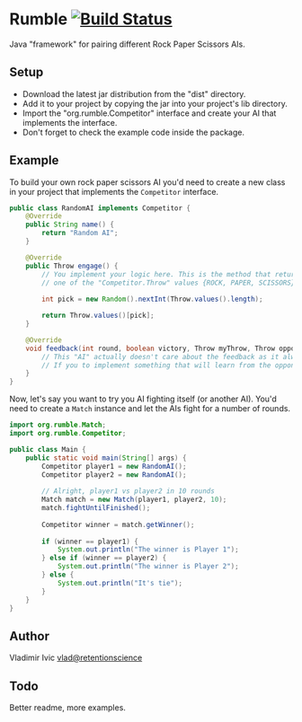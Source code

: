 Rumble [![Build Status](https://travis-ci.org/mancmelou/rumble.svg?branch=master)](https://travis-ci.org/mancmelou/rumble)
========
Java "framework" for pairing different Rock Paper Scissors AIs.

Setup
-----
* Download the latest jar distribution from the "dist" directory. 
* Add it to your project by copying the jar into your project's lib directory.
* Import the "org.rumble.Competitor" interface and create your AI that implements the interface.
* Don't forget to check the example code inside the package.

Example
-------
To build your own rock paper scissors AI you'd need to create a new class in your project that implements the `Competitor` interface.

```java
public class RandomAI implements Competitor {
    @Override
    public String name() {
        return "Random AI";
    }

    @Override
    public Throw engage() {
        // You implement your logic here. This is the method that returns 
        // one of the "Competitor.Throw" values {ROCK, PAPER, SCISSORS}
        
        int pick = new Random().nextInt(Throw.values().length);

        return Throw.values()[pick];
    }

    @Override
    void feedback(int round, boolean victory, Throw myThrow, Throw opponentThrow) {
        // This "AI" actually doesn't care about the feedback as it always plays a random move.
        // If you to implement something that will learn from the opponent's previous moves this is your entry point.
    }
}
```

Now, let's say you want to try you AI fighting itself (or another AI). You'd need to create a `Match` instance and let the AIs fight for a number of rounds.

```java
import org.rumble.Match;
import org.rumble.Competitor;

public class Main {
    public static void main(String[] args) {
        Competitor player1 = new RandomAI();
        Competitor player2 = new RandomAI();
        
        // Alright, player1 vs player2 in 10 rounds
        Match match = new Match(player1, player2, 10);
        match.fightUntilFinished();
        
        Competitor winner = match.getWinner();
        
        if (winner == player1) {
            System.out.println("The winner is Player 1");
        } else if (winner == player2) {
            System.out.println("The winner is Player 2");
        } else {
            System.out.println("It's tie");
        }
    }
}
```

Author
------
Vladimir Ivic <vlad@retentionscience>

Todo
----
Better readme, more examples.
